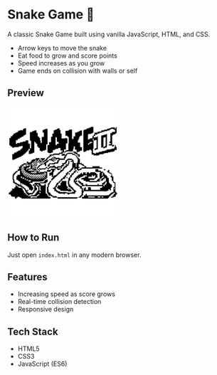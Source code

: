 # Snake Game 🐍

A classic Snake Game built using vanilla JavaScript, HTML, and CSS.  
- Arrow keys to move the snake  
- Eat food to grow and score points  
- Speed increases as you grow  
- Game ends on collision with walls or self

## Preview
![Game Preview](snake-game-ai-gen.png)

## How to Run
Just open `index.html` in any modern browser.

## Features
- Increasing speed as score grows  
- Real-time collision detection  
- Responsive design

## Tech Stack
- HTML5
- CSS3
- JavaScript (ES6)

